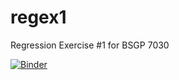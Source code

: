 # regex1
Regression Exercise #1 for BSGP 7030

[![Binder](https://mybinder.org/badge_logo.svg)](https://mybinder.org/v2/gh/IlvaIlska/regex1/HEAD)